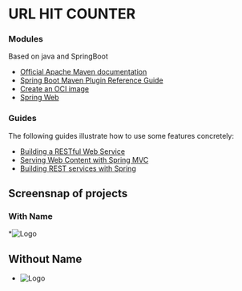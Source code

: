 # URL HIT COUNTER

### Modules
Based on java and SpringBoot

* [Official Apache Maven documentation](https://maven.apache.org/guides/index.html)
* [Spring Boot Maven Plugin Reference Guide](https://docs.spring.io/spring-boot/docs/3.0.2/maven-plugin/reference/html/)
* [Create an OCI image](https://docs.spring.io/spring-boot/docs/3.0.2/maven-plugin/reference/html/#build-image)
* [Spring Web](https://docs.spring.io/spring-boot/docs/3.0.2/reference/htmlsingle/#web)

### Guides
The following guides illustrate how to use some features concretely:

* [Building a RESTful Web Service](https://spring.io/guides/gs/rest-service/)
* [Serving Web Content with Spring MVC](https://spring.io/guides/gs/serving-web-content/)
* [Building REST services with Spring](https://spring.io/guides/tutorials/rest/)

## Screensnap of projects
 ### With Name
  *![Logo](https://github.com/laljisingh/springBoot/blob/main/counter%20(1)/counter/Screenshot%20(17).png)
 ## Without Name
 * ![Logo](https://github.com/laljisingh/springBoot/blob/main/counter%20(1)/counter/Screenshot%20(16).png)
  

